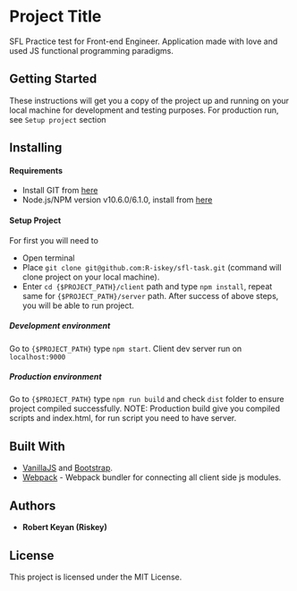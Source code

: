 # Project Title

SFL Practice test for Front-end Engineer.
Application made with love and used JS functional programming paradigms.

## Getting Started

These instructions will get you a copy of the project up and running on your local machine for development and testing purposes.
For production run, see `Setup project` section

## Installing

#### Requirements
* Install GIT from [here](https://git-scm.com/downloads)
* Node.js/NPM version v10.6.0/6.1.0, install from [here](https://nodejs.org/en/)

#### Setup Project
For first you will need to
* Open terminal
* Place ```git clone git@github.com:R-iskey/sfl-task.git``` (command will clone project on your local machine).
* Enter ```cd {$PROJECT_PATH}/client``` path and type `npm install`, repeat same for `{$PROJECT_PATH}/server` path.
After success of above steps, you will be able to run project.

##### Development environment
Go to `{$PROJECT_PATH}` type `npm start`.
Client dev server run on `localhost:9000`


##### Production environment
Go to `{$PROJECT_PATH}` type `npm run build` and check `dist` folder to ensure project compiled successfully.
NOTE: Production build give you compiled scripts and index.html, for run script you need to have server.

## Built With

* [VanillaJS](http://vanilla-js.com/) and [Bootstrap](https://getbootstrap.com/).
* [Webpack](https://webpack.js.org/) - Webpack bundler for connecting all client side js modules.

## Authors
* **Robert Keyan (Riskey)**

## License

This project is licensed under the MIT License.
